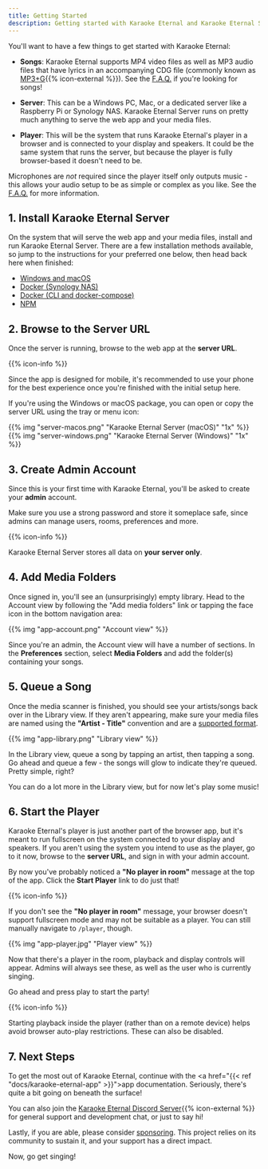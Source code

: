 ```yaml
---
title: Getting Started
description: Getting started with Karaoke Eternal and Karaoke Eternal Server
---
```


You'll want to have a few things to get started with Karaoke Eternal:

- **Songs**: Karaoke Eternal supports MP4 video files as well as MP3 audio files that have lyrics in an accompanying CDG file (commonly known as [MP3+G](https://en.wikipedia.org/wiki/MP3%2BGz){{% icon-external %}}). See the <a href='{{< ref "faq#where-can-i-download-karaoke-songs" >}}'>F.A.Q.</a> if you're looking for songs!

- **Server**: This can be a Windows PC, Mac, or a dedicated server like a Raspberry Pi or Synology NAS. Karaoke Eternal Server runs on pretty much anything to serve the web app and your media files.

- **Player**: This will be the system that runs Karaoke Eternal's player in a browser and is connected to your display and speakers. It could be the same system that runs the server, but because the player is fully browser-based it doesn't need to be.

Microphones are *not* required since the player itself only outputs music - this allows your audio setup to be as simple or complex as you like. See the <a href='{{< ref "faq#whats-the-recommended-audiomicrophone-setup" >}}'>F.A.Q.</a> for more information.

## 1. Install Karaoke Eternal Server

On the system that will serve the web app and your media files, install and run Karaoke Eternal Server. There are a few installation methods available, so jump to the instructions for your preferred one below, then head back here when finished:

- <a href='{{< ref "docs/karaoke-eternal-server#windows-and-macos" >}}'>Windows and macOS</a>
- <a href='{{< ref "docs/karaoke-eternal-server#docker-synology-nas" >}}'>Docker (Synology NAS)</a>
- <a href='{{< ref "docs/karaoke-eternal-server#docker-cli-and-docker-compose" >}}'>Docker (CLI and docker-compose)</a>
- <a href='{{< ref "docs/karaoke-eternal-server#npm" >}}'>NPM</a>

## 2. Browse to the Server URL

Once the server is running, browse to the web app at the **server URL**.

<aside class="info">
  {{% icon-info %}}
  <p>Since the app is designed for mobile, it's recommended to use your phone for the best experience once you're finished with the initial setup here.</p>
</aside>

If you're using the Windows or macOS package, you can open or copy the server URL using the tray or menu icon:

<div class="row">
  {{% img "server-macos.png" "Karaoke Eternal Server (macOS)" "1x" %}}
  {{% img "server-windows.png" "Karaoke Eternal Server (Windows)" "1x" %}}
</div>

## 3. Create Admin Account

Since this is your first time with Karaoke Eternal, you'll be asked to create your **admin** account.

Make sure you use a strong password and store it someplace safe, since admins can manage users, rooms, preferences and more.

<aside class="info">
  {{% icon-info %}}
  <p>Karaoke Eternal Server stores all data on <strong>your server only</strong>.</p>
</aside>

## 4. Add Media Folders

Once signed in, you'll see an (unsurprisingly) empty library. Head to the Account view by following the "Add media folders" link or tapping the face icon in the bottom navigation area:

<div class="row">
  {{% img "app-account.png" "Account view" %}}
</div>

Since you're an admin, the Account view will have a number of sections. In the **Preferences** section, select **Media Folders** and add the folder(s) containing your songs.

## 5. Queue a Song

Once the media scanner is finished, you should see your artists/songs back over in the Library view. If they aren't appearing, make sure your media files are named using the **"Artist - Title"** convention and are a <a href='{{< ref "docs/karaoke-eternal-server#media-files" >}}'>supported format</a>.

<div class="row">
  {{% img "app-library.png" "Library view" %}}
</div>

In the Library view, queue a song by tapping an artist, then tapping a song. Go ahead and queue a few - the songs will glow to indicate they're queued. Pretty simple, right?

You can do a lot more in the Library view, but for now let's play some music!

## 6. Start the Player

Karaoke Eternal's player is just another part of the browser app, but it's meant to run fullscreen on the system connected to your display and speakers. If you aren't using the system you intend to use as the player, go to it now, browse to the **server URL**, and sign in with your admin account.

By now you've probably noticed a **"No player in room"** message at the top of the app. Click the **Start Player** link to do just that!

<aside class="info">
  {{% icon-info %}}
  <p>If you don't see the <strong>"No player in room"</strong> message, your browser doesn't support fullscreen mode and may not be suitable as a player. You can still manually navigate to <code>/player</code>, though.</p>
</aside>

<div class="row">
  {{% img "app-player.jpg" "Player view" %}}
</div>

Now that there's a player in the room, playback and display controls will appear. Admins will always see these, as well as the user who is currently singing.

Go ahead and press play to start the party!

<aside class="info">
  {{% icon-info %}}
  <p>Starting playback inside the player (rather than on a remote device) helps avoid browser auto-play restrictions. These can also be disabled.</p>
</aside>

## 7. Next Steps

To get the most out of Karaoke Eternal, continue with the <a href="{{< ref "docs/karaoke-eternal-app" >}}">app documentation</a>. Seriously, there's quite a bit going on beneath the surface!

You can also join the <a href="{{ baseurl }}discord" rel="noopener">Karaoke Eternal Discord Server</a>{{% icon-external %}} for general support and development chat, or just to say hi!

Lastly, if you are able, please consider [sponsoring](https://www.karaoke-eternal.com/sponsor). This project relies on its community to sustain it, and your support has a direct impact.

Now, go get singing!
